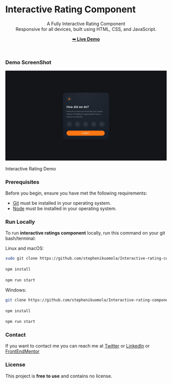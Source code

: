 # Interactive Rating Component


<div align="center">

  A Fully Interactive Rating Component  <br />Responsive for all devices, built using HTML, CSS, and JavaScript.

  <a href="https://ratings-interactive-component.netlify.app/"><strong>➥ Live Demo</strong></a>

</div>

<br />


### Demo ScreenShot

![Interactive Rating Demo ](design/desktop-design.jpg)

Interactive Rating Demo 

### Prerequisites

Before you begin, ensure you have met the following requirements: 

- [Git](https://git-scm.com/) must be installed in your operating system.
- [Node](https://nodejs.org/en/) must be installed in your operating system.

### Run Locally

To run **interactive ratings component** locally, run this command on your git bash/terminal:

Linux and macOS:

```bash
sudo git clone https://github.com/stephenikuomola/Interactive-rating-component.git

npm install

npm run start

```

Windows: 

```bash
git clone https://github.com/stephenikuomola/Interactive-rating-component.git

npm install 

npm run start 
```

### Contact

If you want to contact me you can reach me at [Twitter](https://twitter.com/stephenikuomola) or [LinkedIn](https://www.linkedin.com/in/ikuomola-stephen/)  or [FrontEndMentor](https://www.frontendmentor.io/profile/stephenikuomola)

### License

This project is **free to use** and contains no license.

